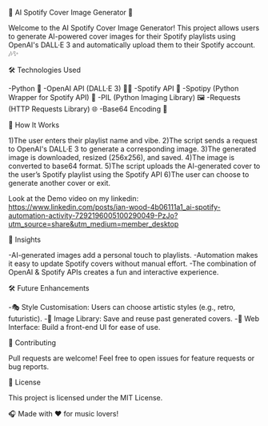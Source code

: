 🎵 AI Spotify Cover Image Generator 🎨

Welcome to the AI Spotify Cover Image Generator! This project allows users to generate AI-powered cover images for their Spotify playlists using OpenAI's DALL·E 3 and automatically upload them to their Spotify account. 🎶✨

🛠️ Technologies Used

-Python 🐍
-OpenAI API (DALL·E 3) 🤖🎨
-Spotify API 🎵
-Spotipy (Python Wrapper for Spotify API) 🔗
-PIL (Python Imaging Library) 🖼️
-Requests (HTTP Requests Library) 🌐
-Base64 Encoding 🔄

📖 How It Works

1)The user enters their playlist name and vibe.
2)The script sends a request to OpenAI's DALL·E 3 to generate a corresponding image.
3)The generated image is downloaded, resized (256x256), and saved.
4)The image is converted to base64 format.
5)The script uploads the AI-generated cover to the user’s Spotify playlist using the Spotify API
6)The user can choose to generate another cover or exit.

Look at the Demo video on my linkedin: https://www.linkedin.com/posts/ian-wood-4b06111a1_ai-spotify-automation-activity-7292196005100290049-PzJo?utm_source=share&utm_medium=member_desktop

📌 Insights

-AI-generated images add a personal touch to playlists.
-Automation makes it easy to update Spotify covers without manual effort.
-The combination of OpenAI & Spotify APIs creates a fun and interactive experience.

🛠️ Future Enhancements

-🎭 Style Customisation: Users can choose artistic styles (e.g., retro, futuristic).
-📂 Image Library: Save and reuse past generated covers.
-📱 Web Interface: Build a front-end UI for ease of use.

🤝 Contributing

Pull requests are welcome! Feel free to open issues for feature requests or bug reports.

📜 License

This project is licensed under the MIT License.

🎧 Made with ❤️ for music lovers!
